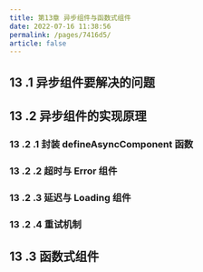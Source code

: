 ```yaml
---
title: 第13章 异步组件与函数式组件
date: 2022-07-16 11:38:56
permalink: /pages/7416d5/
article: false
---
```

## 13 .1 异步组件要解决的问题

## 13 .2 异步组件的实现原理

### 13 .2 .1 封装 defineAsyncComponent 函数

### 13 .2 .2 超时与 Error 组件

### 13 .2 .3 延迟与 Loading 组件

### 13 .2 .4 重试机制

## 13 .3 函数式组件